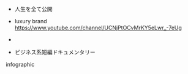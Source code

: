 - 人生を全て公開

- luxury brand
https://www.youtube.com/channel/UCNjPtOCvMrKY5eLwr_-7eUg
-

- ビジネス系短編ドキュメンタリー

infographic
